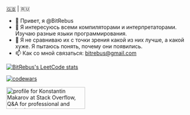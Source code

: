 [&#127468;&#127463;](README.md) | &#127479;&#127482;

- 👋 Привет, я @BitRebus
- 👀 Я интересуюсь всеми компиляторами и интерпретаторами. Изучаю разные языки программирования.
- 🌱 Я не сравниваю их с точки зрения какой из них лучше, а какой хуже. Я пытаюсь понять, почему они появились.
- 📫 Как со мной связаться: bitrebus@gmail.com

[![BitRebus's LeetCode stats](https://leetcode-stats-six.vercel.app/api?username=bitrebus&theme=dark)](https://github.com/bitrebus/leetcode-stats)

[![codewars](https://www.codewars.com/users/Bit%20Rebus/badges/large)](https://www.codewars.com/users/Bit%20Rebus)

<a href="https://stackoverflow.com/users/22851022/konstantin-makarov"><img src="https://stackoverflow.com/users/flair/22851022.png?theme=dark" width="208" height="58" alt="profile for Konstantin Makarov at Stack Overflow, Q&amp;A for professional and enthusiast programmers" title="profile for Konstantin Makarov at Stack Overflow, Q&amp;A for professional and enthusiast programmers"></a>
